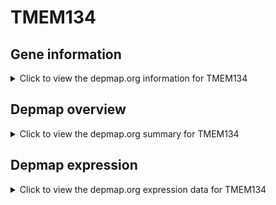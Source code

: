 <h1>TMEM134</h1>

<h2>Gene information</h2>
<details>
  <summary>Click to view the depmap.org information for TMEM134</summary>
  <iframe src="https://depmap.org/portal/gene/TMEM134?tab=about" style="border:none;width:100%;height:800px"></iframe>
</details>

<h2>Depmap overview</h2>
<details>
  <summary>Click to view the depmap.org summary for TMEM134</summary>
  <iframe src="https://depmap.org/portal/gene/TMEM134?tab=overview" style="border:none;width:100%;height:800px"></iframe>
</details>

<h2>Depmap expression</h2>
<details>
  <summary>Click to view the depmap.org expression data for TMEM134</summary>
  <iframe src="https://depmap.org/portal/gene/TMEM134?tab=characterization" style="border:none;width:100%;height:800px"></iframe>
</details>


<!--
<h2>Reactome Pathway diagram</h2>
<details>
  <summary>Click to view Reactome pathway for TMEM134</summary>
  PNAME
</details>
-->


